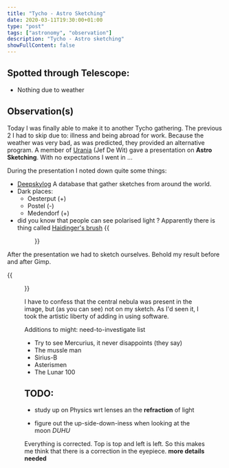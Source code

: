 ```yaml
---
title: "Tycho - Astro Sketching"
date: 2020-03-11T19:30:00+01:00
type: "post"
tags: ["astronomy", "observation"]
description: "Tycho - Astro sketching"
showFullContent: false
---
```


## Spotted through Telescope:

* Nothing due to weather 

## Observation(s)

Today I was finally able to make it to another Tycho gathering. The previous 2 I had to skip due to: illness and being abroad for work. Because the weather was very bad, as was predicted, they provided an alternative program. A member of [Urania](https://www.urania.be/) (Jef De Wit) gave a presentation on **Astro Sketching**. With no expectations I went in ...

During the presentation I noted down quite some things:

* [Deepskylog](https://www.deepskylog.be/) A database that gather sketches from around the world.
* Dark places: 
  * Oesterput (+)
  * Postel (-)
  * Medendorf (+)
* did you know that people can see polarised light ? Apparently there is thing called [Haidinger's brush](https://en.wikipedia.org/wiki/Haidinger%27s_brush)
{{<figure position="center" src="https://upload.wikimedia.org/wikipedia/commons/6/63/Haidinger%27s_brush.jpg" title="Haidinger's brush">}}

After the presentation we had to sketch ourselves. Behold my result before and after Gimp.

{{<figure position="center" src="/images/astronomy/sketch.png" title="Raw & Gimp'ed sketch">}}

I have to confess that the central nebula was present in the image, but (as you can see) not on my sketch. As I'd seen it, I took the artistic liberty of adding in using software.

Additions to might: need-to-investigate list

* Try to see Mercurius, it never disappoints (they say)
* The mussle man
* Sirius-B
* Asterismen
* The Lunar 100


## TODO:

* study up on Physics wrt lenses an the **refraction** of light

* figure out the up-side-down-iness when looking at the moon *DUHU*

Everything is corrected. Top is top and left is left. So this makes me think that there is a correction in the eyepiece. **more details needed**